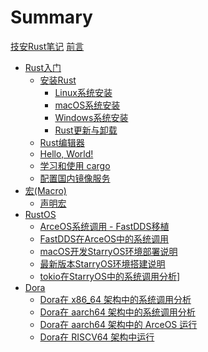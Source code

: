 # Summary

[技安Rust笔记](./index.md)
[前言](./foreword.md)

- [Rust入门](getting-started/index.md)
  - [安装Rust](getting-started/install.md)
    - [Linux系统安装](getting-started/install-linux.md)
    - [macOS系统安装](getting-started/install-mac.md)
    - [Windows系统安装](getting-started/install-windows.md)
    - [Rust更新与卸载](getting-started/update-remove.md)
  - [Rust编辑器](getting-started/editor.md)
  - [Hello, World!](getting-started/hello-world.md)
  - [学习和使用 cargo](getting-started/cargo.md)
  - [配置国内镜像服务](getting-started/mirrors.md)
- [宏(Macro)](macro/index.md)
  - [声明宏](macro/macro-rules.md)
- [RustOS](os/index.md)
  - [ArceOS系统调用 - FastDDS移植](os/arceos-fastdds.md)
  - [FastDDS在ArceOS中的系统调用](os/arceos-fastdds-syscall.md)
  - [macOS开发StarryOS环境部署说明](os/starryos-macos.md)
  - [最新版本StarryOS环境搭建说明](os/new-starry-os.md)
  - [tokio在StarryOS中的系统调用分析](os/starryos-tokio.md)]
- [Dora]()
  - [Dora在 x86_64 架构中的系统调用分析](dora/linux.md)
  - [Dora在 aarch64 架构中的系统调用分析](dora/aarch64.md)
  - [Dora在 aarch64 架构中的 ArceOS 运行](dora/arceos.md)
  - [Dora在 RISCV64 架构中运行](dora/riscv64.md)
  <!-- - [NetLink内核分析]()
    - [原理解析](os/netlink/principle.md) -->
<!-- - [优秀资源翻译](translate/index.md)
  - [设计优雅的库API](translate/elegant-api.md) -->